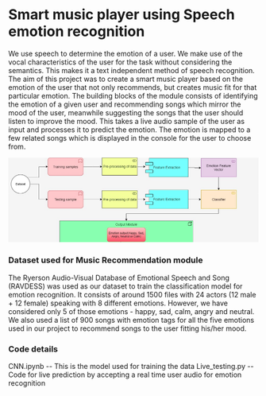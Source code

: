 # Smart music player using Speech emotion recognition
We use speech to determine the emotion of a user. We make use of the vocal characteristics of the user for the task without considering the semantics. This makes it a text independent method of speech recognition. The aim of this project was to create a smart music player based on the emotion of the user that not only recommends, but creates music fit for that particular emotion. 
The building blocks of the module consists of identifying the emotion of a given user and recommending songs which mirror the mood of the user, meanwhile suggesting the songs that the user should listen to improve the mood. This takes a live audio sample of the user as input and processes it to predict the emotion. The emotion is mapped to a few related songs which is displayed in the console for the user to choose from.


![](images/FlowDiagram.png)

### Dataset used for Music Recommendation module 
 
The Ryerson Audio-Visual Database of Emotional Speech and Song (RAVDESS) was used as our dataset to train the classification model for emotion recognition. It consists of around 1500 files with 24 actors (12 male + 12 female) speaking with 8 different emotions. However, we have considered only 5 of those emotions - happy, sad, calm, angry and neutral. We also used a list of 900 songs with emotion tags for all the five emotions used in our project to recommend songs to the user fitting his/her mood.

### Code details

CNN.ipynb -- This is the model used for training the data
Live_testing.py -- Code for live prediction by accepting a real time user audio for emotion recognition

